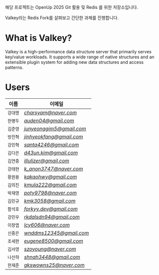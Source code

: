 해당 프로젝트는 OpenUp 2025 Git 활용 및 Redis 를 위한 저장소입니다.

 Valkey라는 Redis Fork를 살펴보고 간단한 과제를 진행합니다.

# What is Valkey?

Valkey is a high-performance data structure server that primarily serves key/value workloads.
It supports a wide range of native structures and an extensible plugin system for adding new data structures and access patterns.

# Users
| 이름    | 이메일                      |
|-------|--------------------------|
| `강대명` | *charsyam@naver.com*     |
| `한병두` | *quden04@gmail.com*      |
| `김준영` | *junyeonggim5@gmail.com* |
| `방진혁` | *jinhyeokfang@gmail.com* |
| `강민혁` | *santa4246@gmail.com*    |
| `김다은` | *d43un.kim@gmail.com*    |
| `김연중` | *illulizer@gmail.com*    |
| `강태현` | *k_anon3747@naver.com*   |
| `황원용` | *kakaohwy@gmail.com*     |
| `김의진` | *kmula222@gmail.com*     |
| `박재영` | *poty9798@naver.com*     |
| `김민규` | *kmk3058@gmail.com*      |
| `함석호` | *forkyy.dev@gmail.com*   |
| `강민우` | *rkdalsdn94@gmail.com*   |
| `이창엽` | *lcy606@naver.com*       |
| `신중은` | *wnddms12345@gmail.com*  |
| `조세현` | *eugene8500@gmail.com*   |
| `김서영` | *szoyoung@naver.com*     |
| `나산하` | *shnah3448@gmail.com*    |
| `한재준` | *gkswowns25@naver.com*   |
